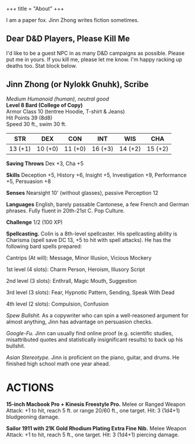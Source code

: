 +++
title = "About"
+++

I am a paper fox.
Jinn Zhong writes fiction sometimes.

## Dear D&D Players, Please Kill Me

I'd like to be a guest NPC in as many D&D campaigns as possible. Please put me in yours. If you kill me, please let me know. I'm happy racking up deaths too. Stat block below.

## Jinn Zhong (or Nylokk Gnuhk), Scribe
*Medium Humanoid (human), neutral good*  
**Level 8 Bard (College of Copy)**  
Armor Class 10 (tentree Hoodie, T-shirt & Jeans)  
Hit Points 39 (8d8)  
Speed 30 ft., swim 30 ft.  

| STR | DEX | CON | INT | WIS | CHA |
|-----|-----|-----|-----|-----|-----|
| 13 (+1) | 10 (+0) | 11 (+0) | 16 (+3) | 14 (+2) | 15 (+2)|

**Saving Throws** Dex +3, Cha +5

**Skills** Deception +5, History +6, Insight +5, Investigation +9, Performance +5, Persuasion +8

**Senses** Nearsight 10' (without glasses), passive Perception 12

**Languages** English, barely passable Cantonese, a few French and German phrases. Fully fluent in 20th-21st C. Pop Culture.

**Challenge** 1/2 (100 XP)

**Spellcasting.** Colin is a 8th-level spellcaster. His spellcasting ability is Charisma (spell save DC 13, +5 to hit with spell attacks). He has the following bard spells prepared:

Cantrips (At will): Message, Minor Illusion, Vicious Mockery

1st level (4 slots): Charm Person, Heroism, Illusory Script

2nd level (3 slots): Enthrall, Magic Mouth, Suggestion

3rd level (3 slots): Fear, Hypnotic Pattern, Sending, Speak With Dead

4th level (2 slots): Compulsion, Confusion

*Spew Bullshit.* As a copywriter who can spin a well-reasoned argument for almost anything, Jinn has advantage on persuasion checks.

*Google-Fu.* Jinn can usually find online proof (e.g. scientific studies, misattributed quotes and statistically insignificant results) to back up his bullshit.

*Asian Stereotype.* Jinn is proficient on the piano, guitar, and drums. He finished high school math one year ahead.

# ACTIONS

**15-inch Macbook Pro + Kinesis Freestyle Pro.** Melee or Ranged Weapon Attack: +1 to hit, reach 5 ft. or range 20/60 ft., one target. Hit: 3 (1d4+1) bludgeoning damage.

**Sailor 1911 with 21K Gold Rhodium Plating Extra Fine Nib.** Melee Weapon Attack: +1 to hit, reach 5 ft., one target. Hit: 3 (1d4+1) piercing damage.
